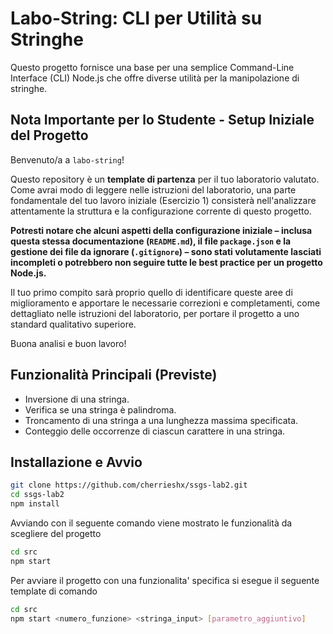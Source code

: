 # Labo-String: CLI per Utilità su Stringhe

Questo progetto fornisce una base per una semplice Command-Line Interface (CLI) Node.js che offre diverse utilità per la manipolazione di stringhe.

## Nota Importante per lo Studente - Setup Iniziale del Progetto

Benvenuto/a a `labo-string`!

Questo repository è un **template di partenza** per il tuo laboratorio valutato. Come avrai modo di leggere nelle istruzioni del laboratorio, una parte fondamentale del tuo lavoro iniziale (Esercizio 1) consisterà nell'analizzare attentamente la struttura e la configurazione corrente di questo progetto.

**Potresti notare che alcuni aspetti della configurazione iniziale – inclusa questa stessa documentazione (`README.md`), il file `package.json` e la gestione dei file da ignorare (`.gitignore`) – sono stati volutamente lasciati incompleti o potrebbero non seguire tutte le best practice per un progetto Node.js.**

Il tuo primo compito sarà proprio quello di identificare queste aree di miglioramento e apportare le necessarie correzioni e completamenti, come dettagliato nelle istruzioni del laboratorio, per portare il progetto a uno standard qualitativo superiore.

Buona analisi e buon lavoro!

## Funzionalità Principali (Previste)

* Inversione di una stringa.
* Verifica se una stringa è palindroma.
* Troncamento di una stringa a una lunghezza massima specificata.
* Conteggio delle occorrenze di ciascun carattere in una stringa.

## Installazione e Avvio

```bash
git clone https://github.com/cherrieshx/ssgs-lab2.git
cd ssgs-lab2
npm install
```

Avviando con il seguente comando viene mostrato le funzionalità da scegliere del progetto
```bash
cd src
npm start
```
Per avviare il progetto con una funzionalita' specifica si esegue il seguente template di comando

```bash
cd src
npm start <numero_funzione> <stringa_input> [parametro_aggiuntivo]